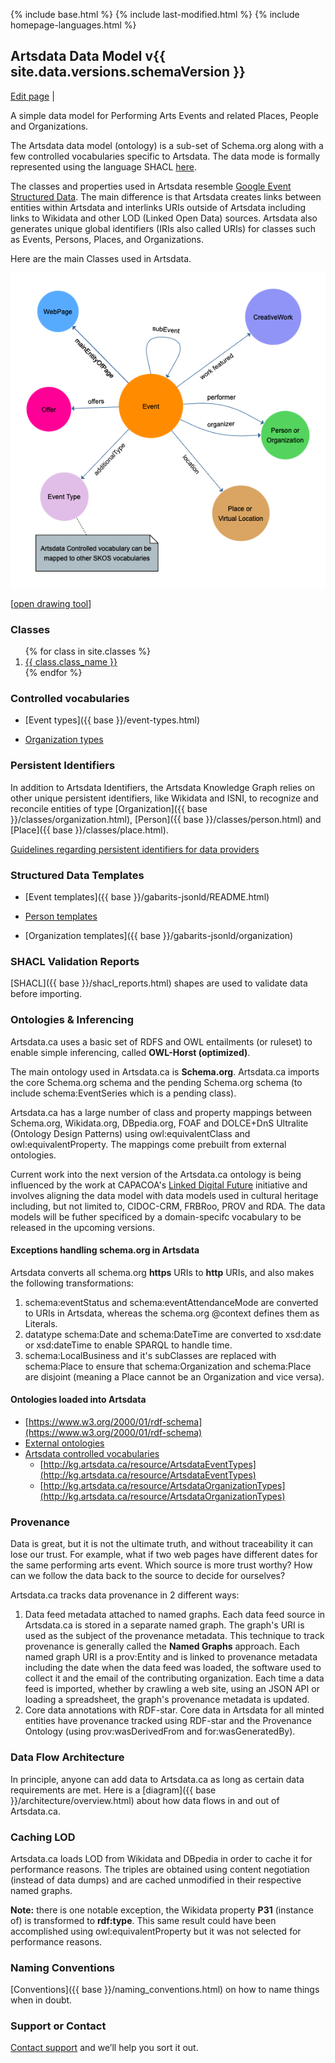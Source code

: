 {% include base.html %}
{% include last-modified.html %}
{% include homepage-languages.html %}

## Artsdata Data Model v{{ site.data.versions.schemaVersion }}
[Edit page](https://github.com/culturecreates/artsdata-data-model/blob/master/{{page.path}}) | <span id="last-modified"></span>

A simple data model for Performing Arts Events and related Places, People and Organizations. 

The Artsdata data model (ontology) is a sub-set of Schema.org along with a few controlled vocabularies specific to Artsdata. The data mode is formally represented using the language SHACL [here](https://kg.artsdata.ca/query/show?sparql=https://raw.githubusercontent.com/artsdata-stewards/artsdata-actions/main/queries/artsdata_SHACL_validation_rules.sparql).

The classes and properties used in Artsdata resemble [Google Event Structured Data](https://developers.google.com/search/docs/data-types/event).  The main difference is that Artsdata creates links between entities within Artsdata and interlinks URIs outside of Artsdata including links to Wikidata and other LOD (Linked Open Data) sources.  Artsdata also generates unique global identifiers (IRIs also called URIs) for classes such as Events, Persons, Places, and Organizations.

Here are the main Classes used in Artsdata.

![Image](images/data-model-image.png)

[[open drawing tool](https://www.yworks.com/yed-live/?file=https://gist.githubusercontent.com/saumier/9450de6c42ed8ceed27f0e4374d4e986/raw/0f15244c4f04486e237a8138e9132ed1aae96a66/artsdata_event_model)]

### Classes

<ol>
{% for class in site.classes %}
<li>
    <a href="{{ base }}{{ class.url }}">
        {{ class.class_name }}
    </a>
</li>
{% endfor %}
</ol>

### Controlled vocabularies

- [Event types]({{ base }}/event-types.html)
  
- [Organization types](https://docs.google.com/spreadsheets/d/1wPzZI3G48q02H_II91Bs6ljZFbC0KcSAPzDDK0dtGN8/edit?usp=sharing)

### Persistent Identifiers

In addition to Artsdata Identifiers, the Artsdata Knowledge Graph relies on other unique persistent identifiers, like Wikidata and ISNI, to recognize and reconcile entities of type [Organization]({{ base }}/classes/organization.html), [Person]({{ base }}/classes/person.html) and [Place]({{ base }}/classes/place.html). 

[Guidelines regarding persistent identifiers for data providers](https://culturecreates.github.io/artsdata-data-model/identifier-recommendations)

### Structured Data Templates

- [Event templates]({{ base }}/gabarits-jsonld/README.html)

- [Person templates](https://docs.google.com/document/d/e/2PACX-1vRdOlvKHAEP-4MEUyt3Y4BhyfGn8Ki4Nu40vw_JlaCYDZ1hEHnloH-qGyBcrjXXBbjCz1InKYz3lKw2/pub)

- [Organization templates]({{ base }}/gabarits-jsonld/organization) 

### SHACL Validation Reports

[SHACL]({{ base }}/shacl_reports.html) shapes are used to validate data before importing.

### Ontologies & Inferencing

Artsdata.ca uses a basic set of RDFS and OWL entailments (or ruleset) to enable simple inferencing, called **OWL-Horst (optimized)**. 

The main ontology used in Artsdata.ca is **Schema.org**. Artsdata.ca imports the core Schema.org schema and the pending Schema.org schema (to include schema:EventSeries which is a pending class).  

Artsdata.ca has a large number of class and property mappings between Schema.org, Wikidata.org, DBpedia.org, FOAF and DOLCE+DnS Ultralite (Ontology Design Patterns) using owl:equivalentClass and owl:equivalentProperty. The mappings come prebuilt from external ontologies. 

Current work into the next version of the Artsdata.ca ontology is being influenced by the work at CAPACOA's [Linked Digital Future](https://linkeddigitalfuture.ca) initiative and involves aligning the data model with data models used in cultural heritage including, but not limited to, CIDOC-CRM, FRBRoo, PROV and RDA. The data models will be futher specificed by a domain-specifc vocabulary to be released in the upcoming versions.

#### Exceptions handling schema.org in Artsdata
Artsdata converts all schema.org **https** URIs to **http** URIs, and also makes the following transformations:
1. schema:eventStatus and schema:eventAttendanceMode are converted to URIs in Artsdata, whereas the schema.org @context defines them as Literals.
1. datatype schema:Date and schema:DateTime are converted to xsd:date or xsd:dateTime to enable SPARQL to handle time.
1. schema:LocalBusiness and it's subClasses are replaced with schema:Place to ensure that schema:Organization and schema:Place are disjoint (meaning a Place cannot be an Organization and vice versa).
 
#### Ontologies loaded into Artsdata
* [https://www.w3.org/2000/01/rdf-schema](https://www.w3.org/2000/01/rdf-schema)
* [External ontologies](https://github.com/culturecreates/artsdata-data-model/tree/master/_triples)
* [Artsdata controlled vocabularies](https://github.com/culturecreates/artsdata-data-model/tree/master/ontology)
    * [http://kg.artsdata.ca/resource/ArtsdataEventTypes](http://kg.artsdata.ca/resource/ArtsdataEventTypes)
    * [http://kg.artsdata.ca/resource/ArtsdataOrganizationTypes](http://kg.artsdata.ca/resource/ArtsdataOrganizationTypes)

### Provenance

Data is great, but it is not the ultimate truth, and without traceability it can lose our trust. For example, what if two web pages have different dates for the same performing arts event. Which source is more trust worthy? How can we follow the data back to the source to decide for ourselves? 

Artsdata.ca tracks data provenance in 2 different ways:
1. Data feed metadata attached to named graphs. Each data feed source in Artsdata.ca is stored in a separate named graph. The graph's URI is used as the subject of the provenance metadata.  This technique to track provenance is generally called the **Named Graphs** approach.  Each named graph URI is a prov:Entity and is linked to provenance metadata including the date when the data feed was loaded, the software used to collect it and the email of the contributing organization. Each time a data feed is imported, whether by crawling a web site, using an JSON API or loading a spreadsheet, the graph's provenance metadata is updated. 
2. Core data annotations with RDF-star. Core data in Artsdata for all minted entities have provenance tracked using RDF-star and the Provenance Ontology (using prov:wasDerivedFrom and for:wasGeneratedBy). 

### Data Flow Architecture

In principle, anyone can add data to Artsdata.ca as long as certain data requirements are met.  Here is a [diagram]({{ base }}/architecture/overview.html) about how data flows in and out of Artsdata.ca.

### Caching LOD

Artsdata.ca loads LOD from Wikidata and DBpedia in order to cache it for performance reasons. The triples are obtained using content negotiation (instead of data dumps) and are cached unmodified in their respective named graphs. 

**Note:** there is one notable exception, the Wikidata property **P31** (instance of) is transformed to **rdf:type**.  This same result could have been accomplished using owl:equivalentProperty but it was not selected for performance reasons.

### Naming Conventions

[Conventions]({{ base }}/naming_conventions.html) on how to name things when in doubt.

### Support or Contact

[Contact support](mailto:artsdata-support@capacoa.ca) and we’ll help you sort it out.
